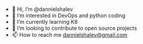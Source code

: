 - 👋 Hi, I’m @dannielshalev
- 👀 I’m interested in DevOps and python coding
- 🌱 I’m currently learning K8
- 💞️ I’m looking to contribute to open source projects
- 📫 How to reach me dannielshalev@gmail.com

<!---
dannielshalev/dannielshalev is a ✨ special ✨ repository because its `README.md` (this file) appears on your GitHub profile.
You can click the Preview link to take a look at your changes.
--->

